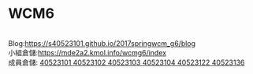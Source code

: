 # WCM6

<br/>
Blog:<a href="https://s40523101.github.io/2017springwcm_g6/blog">https://s40523101.github.io/2017springwcm_g6/blog</a> <br/>
小組倉儲:<a href="https://mde2a2.kmol.info/wcmg6/index">https://mde2a2.kmol.info/wcmg6/index </a> <br/>
成員倉儲:
<a href="https://github.com/s40523101">40523101 </a>
<a href="https://github.com/s40523102">40523102 </a>
<a href="https://github.com/s40523103">40523103 </a>
<a href="https://github.com/s40523104">40523104 </a>
<a href="https://github.com/s40523122">40523122 </a>
<a href="https://github.com/s40523136">40523136 </a>
